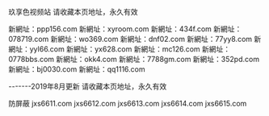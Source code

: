 玖享色视频站
请收藏本页地址，永久有效

新網址：ppp156.com
新網址：xyroom.com
新網址：434f.com
新網址：078719.com
新網址：wo369.com
新網址：dnf02.com
新網址：77yy8.com
新網址：yyl66.com
新網址：yx628.com
新網址：mc126.com
新網址：0778bbs.com
新網址：okk4.com
新網址：7788gm.com
新網址：352pd.com
新網址：bj0030.com
新網址：qq1116.com

-------2019年8月更新
请收藏本页地址，永久有效

防屏蔽
jxs6611.com
jxs6612.com
jxs6613.com
jxs6614.com
jxs6615.com
